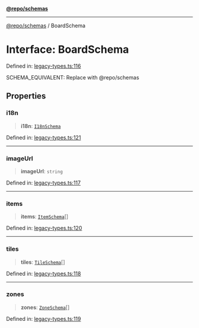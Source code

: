 [**@repo/schemas**](../README.md)

***

[@repo/schemas](../globals.md) / BoardSchema

# Interface: BoardSchema

Defined in: [legacy-types.ts:116](https://github.com/alexqguo/drinking-board-game-v3/blob/4601cd1dd31c4765939b300b0a940d609425b657/packages/schemas/src/legacy-types.ts#L116)

SCHEMA_EQUIVALENT: Replace with @repo/schemas

## Properties

### i18n

> **i18n**: [`I18nSchema`](I18nSchema.md)

Defined in: [legacy-types.ts:121](https://github.com/alexqguo/drinking-board-game-v3/blob/4601cd1dd31c4765939b300b0a940d609425b657/packages/schemas/src/legacy-types.ts#L121)

***

### imageUrl

> **imageUrl**: `string`

Defined in: [legacy-types.ts:117](https://github.com/alexqguo/drinking-board-game-v3/blob/4601cd1dd31c4765939b300b0a940d609425b657/packages/schemas/src/legacy-types.ts#L117)

***

### items

> **items**: [`ItemSchema`](ItemSchema.md)[]

Defined in: [legacy-types.ts:120](https://github.com/alexqguo/drinking-board-game-v3/blob/4601cd1dd31c4765939b300b0a940d609425b657/packages/schemas/src/legacy-types.ts#L120)

***

### tiles

> **tiles**: [`TileSchema`](TileSchema.md)[]

Defined in: [legacy-types.ts:118](https://github.com/alexqguo/drinking-board-game-v3/blob/4601cd1dd31c4765939b300b0a940d609425b657/packages/schemas/src/legacy-types.ts#L118)

***

### zones

> **zones**: [`ZoneSchema`](ZoneSchema.md)[]

Defined in: [legacy-types.ts:119](https://github.com/alexqguo/drinking-board-game-v3/blob/4601cd1dd31c4765939b300b0a940d609425b657/packages/schemas/src/legacy-types.ts#L119)
